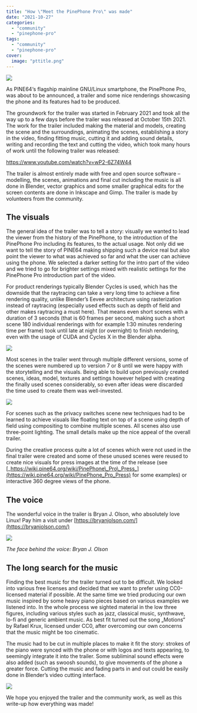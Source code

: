 ```yaml
---
title: "How \"Meet the PinePhone Pro\" was made"
date: "2021-10-27"
categories: 
  - "community"
  - "pinephone-pro"
tags: 
  - "community"
  - "pinephone-pro"
cover: 
  image: "pttitle.png"
---
```


![](/blog/images/pttitle.png)

As PINE64‘s flagship mainline GNU/Linux smartphone, the PinePhone Pro, was about to be announced, a trailer and some nice renderings showcasing the phone and its features had to be produced.

The groundwork for the trailer was started in February 2021 and took all the way up to a few days before the trailer was released at October 15th 2021. The work for the trailer included making the material and models, creating the scene and the surroundings, animating the scenes, establishing a story in the video, finding fitting music, cutting it and adding sound details, writing and recording the text and cutting the video, which took many hours of work until the following trailer was released:

https://www.youtube.com/watch?v=wP2-6Z74W44

The trailer is almost entirely made with free and open source software – modelling, the scenes, animations and final cut including the music is all done in Blender, vector graphics and some smaller graphical edits for the screen contents are done in Inkscape and Gimp. The trailer is made by volunteers from the community.

## The visuals

The general idea of the trailer was to tell a story: visually we wanted to lead the viewer from the history of the PinePhone, to the introduction of the PinePhone Pro including its features, to the actual usage. Not only did we want to tell the story of PINE64 making shipping such a device real but also point the viewer to what was achieved so far and what the user can achieve using the phone. We selected a darker setting for the intro part of the video and we tried to go for brighter settings mixed with realistic settings for the PinePhone Pro introduction part of the video.

For product renderings typically Blender Cycles is used, which has the downside that the raytracing can take a very long time to achieve a fine rendering quality, unlike Blender’s Eevee architecture using rasterization instead of raytracing (especially used effects such as depth of field and other makes raytracing a must here). That means even short scenes with a duration of 3 seconds (that is 60 frames per second, making such a short scene 180 individual renderings with for example 1:30 minutes rendering time per frame) took until late at night (or overnight) to finish rendering, even with the usage of CUDA and Cycles X in the Blender alpha.

![](/blog/images/pt3-1024x564.png)

Most scenes in the trailer went through multiple different versions, some of the scenes were numbered up to version 7 or 8 until we were happy with the storytelling and the visuals. Being able to build upon previously created scenes, ideas, model, textures and settings however helped with creating the finally used scenes considerably, so even after ideas were discarded the time used to create them was well-invested.

![](/blog/images/pt2-1024x564.png)

For scenes such as the privacy switches scene new techniques had to be learned to achieve visuals like floating text on top of a scene using depth of field using compositing to combine multiple scenes. All scenes also use three-point lighting. The small details make up the nice appeal of the overall trailer.

During the creative process quite a lot of scenes which were not used in the final trailer were created and some of these unused scenes were reused to create nice visuals for press images at the time of the release (see [_https://wiki.pine64.org/wiki/PinePhone\_Pro\_Press_](https://wiki.pine64.org/wiki/PinePhone_Pro_Press) for some examples) or interactive 360 degree views of the phone.

## The voice

The wonderful voice in the trailer is Bryan J. Olson, who absolutely love Linux! Pay him a visit under [https://bryanjolson.com/](https://bryanjolson.com/)

![](/blog/images/ptbryan.jpg)

_The face behind the voice: Bryan J. Olson_

## The long search for the music

Finding the best music for the trailer turned out to be difficult. We looked into various free licenses and decided that we want to prefer using CC0-licensed material if possible. At the same time we tried producing our own music inspired by some heavy piano pieces based on various examples we listened into. In the whole process we sighted material in the low three figures, including various styles such as jazz, classical music, synthwave, lo-fi and generic ambient music. As best fit turned out the song „Motions“ by Rafael Krux, licensed under CC0, after overcoming our own concerns that the music might be too cinematic.

The music had to be cut in multiple places to make it fit the story: strokes of the piano were synced with the phone or with logos and texts appearing, to seemingly integrate it into the trailer. Some subliminal sound effects were also added (such as swoosh sounds), to give movements of the phone a greater force. Cutting the music and fading parts in and out could be easily done in Blender’s video cutting interface.

![](/blog/images/pt1-1024x564.png)

We hope you enjoyed the trailer and the community work, as well as this write-up how everything was made!
